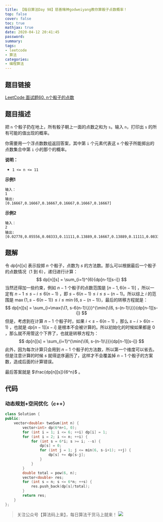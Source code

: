 ```yaml
---
title: 【每日算法Day 98】慈善赌神godweiyang教你算骰子点数概率！
top: false
cover: false
toc: true
mathjax: true
date: 2020-04-12 20:41:45
password:
summary:
tags:
- leetcode
- 算法
categories:
- 编程算法
---
```


## 题目链接
[LeetCode 面试题60. n个骰子的点数](https://leetcode-cn.com/problems/nge-tou-zi-de-dian-shu-lcof/ "LeetCode 面试题60. n个骰子的点数")

## 题目描述
把 `n` 个骰子扔在地上，所有骰子朝上一面的点数之和为 `s`。输入 `n`，打印出 `s` 的所有可能的值出现的概率。

你需要用一个浮点数数组返回答案，其中第 `i` 个元素代表这 `n` 个骰子所能掷出的点数集合中第 `i` 小的那个的概率。

**说明：**
* `1 <= n <= 11`

**示例1**
```text
输入：
1
输出:
[0.16667,0.16667,0.16667,0.16667,0.16667,0.16667]
```

**示例2**
```text
输入：
2
输出:
[0.02778,0.05556,0.08333,0.11111,0.13889,0.16667,0.13889,0.11111,0.08333,0.05556,0.02778]
```

## 题解
令 $dp[n][s]$ 表示投掷 $n$ 个骰子，点数为 $s$ 的方法数。那么可以根据最后一个骰子的点数情况（$1$ 到 $6$），递归进行计算：
$$
dp[n][s] = \sum_{i=1}^{6}{dp[n-1][s-i]}
$$
当然还得加一些约束，例如 $n-1$ 个骰子的点数范围是 $[n-1, 6(n-1)]$ ，所以一定有 $n-1 \le s-i \le 6(n-1)$ ，即 $s-6(n-1) \le i \le s-(n-1)$。所以综上 $i$ 的范围是 $\max{\{1, s-6(n-1)\}} \le i \le \min{\{6, s-(n-1)\}}$，最后的转移方程就是：
$$
dp[n][s] = \sum_{i=\max{\{1, s-6(n-1)\}}}^{\min{\{6, s-(n-1)\}}}{dp[n-1][s-i]}
$$
但是，考虑到在计算 $n-1$ 个骰子时，如果 $i < s-6(n-1)$ ，那么 $s-i > 6(n-1)$ ，也就是 $dp[n-1][s-i]$ 是根本不会被计算的。所以初始化的时候如果都是 $0$ ，那么就不用管这个下界了，也就是转移方程为：
$$
dp[n][s] = \sum_{i=1}^{\min{\{6, s-(n-1)\}}}{dp[n-1][s-i]}
$$
此外，因为每次计算只会用到 $n-1$ 个骰子的方法数，所以第一个维度可以省去。但是注意计算的时候 $s$ 就得逆序遍历了，这样才不会覆盖掉 $n-1$ 个骰子的方案数，造成后面的计算错误。

最后答案就是 $\frac{dp[n][s]}{6^n}$ 。

## 代码
### 动态规划+空间优化（c++）
```cpp
class Solution {
public:
    vector<double> twoSum(int n) {
        vector<int> dp(6*n+1, 0);
        for (int i = 1; i <= 6; ++i) dp[i] = 1;
        for (int i = 2; i <= n; ++i) {
            for (int s = 6*i; s >= i; --s) {
                dp[s] = 0;
                for (int j = 1; j <= min(6, s-i+1); ++j) {
                    dp[s] += dp[s-j];
                }
            }
        }
        double total = pow(6, n);
        vector<double> res;
        for (int s = n; s <= 6*n; ++s) {
            res.push_back(dp[s]/total);
        }
        return res;
    }
};
```

> 关注公众号【算法码上来】，每日算法干货马上就来！
![](/medias/contact.jpg)